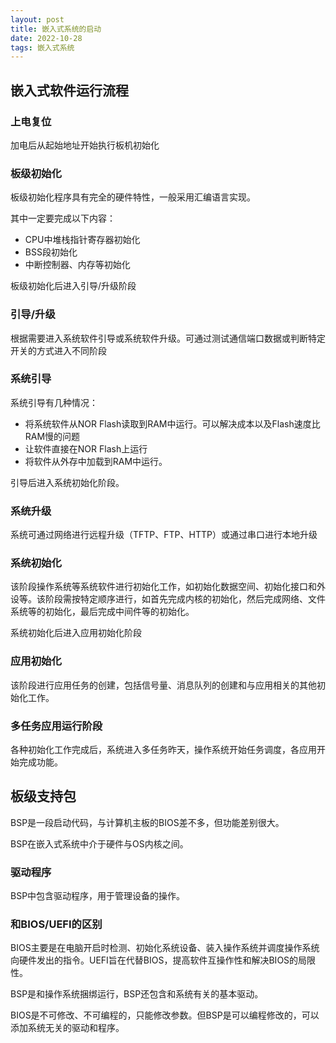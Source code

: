 ```yaml
---
layout: post
title: 嵌入式系统的启动
date: 2022-10-28
tags: 嵌入式系统
---
```


## 嵌入式软件运行流程

### 上电复位

加电后从起始地址开始执行板机初始化

### 板级初始化

板级初始化程序具有完全的硬件特性，一般采用汇编语言实现。

其中一定要完成以下内容：

- CPU中堆栈指针寄存器初始化
- BSS段初始化
- 中断控制器、内存等初始化

板级初始化后进入引导/升级阶段

### 引导/升级

根据需要进入系统软件引导或系统软件升级。可通过测试通信端口数据或判断特定开关的方式进入不同阶段

### 系统引导

系统引导有几种情况：

- 将系统软件从NOR Flash读取到RAM中运行。可以解决成本以及Flash速度比RAM慢的问题
- 让软件直接在NOR Flash上运行
- 将软件从外存中加载到RAM中运行。

引导后进入系统初始化阶段。

### 系统升级

系统可通过网络进行远程升级（TFTP、FTP、HTTP）或通过串口进行本地升级

### 系统初始化

该阶段操作系统等系统软件进行初始化工作，如初始化数据空间、初始化接口和外设等。该阶段需按特定顺序进行，如首先完成内核的初始化，然后完成网络、文件系统等的初始化，最后完成中间件等的初始化。

系统初始化后进入应用初始化阶段

### 应用初始化

该阶段进行应用任务的创建，包括信号量、消息队列的创建和与应用相关的其他初始化工作。

### 多任务应用运行阶段

各种初始化工作完成后，系统进入多任务昨天，操作系统开始任务调度，各应用开始完成功能。

## 板级支持包

BSP是一段启动代码，与计算机主板的BIOS差不多，但功能差别很大。

BSP在嵌入式系统中介于硬件与OS内核之间。

### 驱动程序

BSP中包含驱动程序，用于管理设备的操作。

### 和BIOS/UEFI的区别

BIOS主要是在电脑开启时检测、初始化系统设备、装入操作系统并调度操作系统向硬件发出的指令。UEFI旨在代替BIOS，提高软件互操作性和解决BIOS的局限性。

BSP是和操作系统捆绑运行，BSP还包含和系统有关的基本驱动。

BIOS是不可修改、不可编程的，只能修改参数。但BSP是可以编程修改的，可以添加系统无关的驱动和程序。
